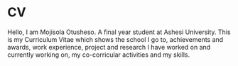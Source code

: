 # CV
Hello, I am Mojisola Otusheso. A final year student at Ashesi University. 
This is my Curriculum Vitae which shows the school I go to, achievements and awards, work experience, project and research I have worked on 
and currently working on, my co-corricular activities and my skills. 
